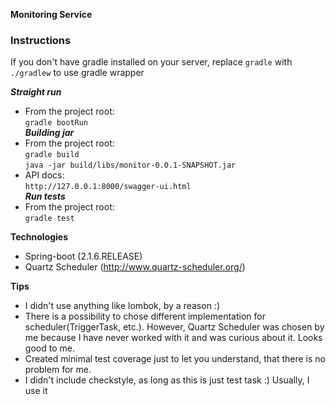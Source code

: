 **Monitoring Service**

### Instructions
If you don't have gradle installed on your server, replace ```gradle``` with ```./gradlew``` to use gradle wrapper

_**Straight run**_
- From the project root:<br /> ```gradle bootRun``` <br/>
_**Building jar**_
- From the project root:<br /> ```gradle build``` <br/>
```java -jar build/libs/monitor-0.0.1-SNAPSHOT.jar ```<br/>
- API docs:<br /> ```http://127.0.0.1:8000/swagger-ui.html```<br/>
_**Run tests**_
- From the project root:<br />
```gradle test```

**Technologies**
- Spring-boot (2.1.6.RELEASE)
- Quartz Scheduler (http://www.quartz-scheduler.org/)

**Tips**
- I didn't use anything like lombok, by a reason :)
- There is a possibility to chose different implementation for scheduler(TriggerTask, etc.). 
However, Quartz Scheduler was chosen by me because I have never worked with it and was curious about it. Looks good to me. 
- Created minimal test coverage just to let you understand, that there is no problem for me. 
- I didn't include checkstyle, as long as this is just test task :) Usually, I use it